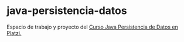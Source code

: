 # java-persistencia-datos
Espacio de trabajo y proyecto del [Curso Java Persistencia de Datos en Platzi.](https://platzi.com/cursos/java-persistencia/)
